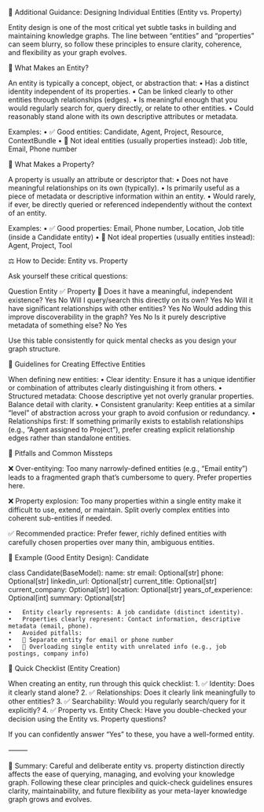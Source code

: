 🎯 Additional Guidance: Designing Individual Entities (Entity vs. Property)

Entity design is one of the most critical yet subtle tasks in building and maintaining knowledge graphs. The line between “entities” and “properties” can seem blurry, so follow these principles to ensure clarity, coherence, and flexibility as your graph evolves.

🧩 What Makes an Entity?

An entity is typically a concept, object, or abstraction that:
	•	Has a distinct identity independent of its properties.
	•	Can be linked clearly to other entities through relationships (edges).
	•	Is meaningful enough that you would regularly search for, query directly, or relate to other entities.
	•	Could reasonably stand alone with its own descriptive attributes or metadata.

Examples:
	•	✅ Good entities: Candidate, Agent, Project, Resource, ContextBundle
	•	🚫 Not ideal entities (usually properties instead): Job title, Email, Phone number

🔖 What Makes a Property?

A property is usually an attribute or descriptor that:
	•	Does not have meaningful relationships on its own (typically).
	•	Is primarily useful as a piece of metadata or descriptive information within an entity.
	•	Would rarely, if ever, be directly queried or referenced independently without the context of an entity.

Examples:
	•	✅ Good properties: Email, Phone number, Location, Job title (inside a Candidate entity)
	•	🚫 Not ideal properties (usually entities instead): Agent, Project, Tool

⚖️ How to Decide: Entity vs. Property

Ask yourself these critical questions:

Question	Entity ✅	Property 🔖
Does it have a meaningful, independent existence?	Yes	No
Will I query/search this directly on its own?	Yes	No
Will it have significant relationships with other entities?	Yes	No
Would adding this improve discoverability in the graph?	Yes	No
Is it purely descriptive metadata of something else?	No	Yes

Use this table consistently for quick mental checks as you design your graph structure.

🌳 Guidelines for Creating Effective Entities

When defining new entities:
	•	Clear identity: Ensure it has a unique identifier or combination of attributes clearly distinguishing it from others.
	•	Structured metadata: Choose descriptive yet not overly granular properties. Balance detail with clarity.
	•	Consistent granularity: Keep entities at a similar “level” of abstraction across your graph to avoid confusion or redundancy.
	•	Relationships first: If something primarily exists to establish relationships (e.g., “Agent assigned to Project”), prefer creating explicit relationship edges rather than standalone entities.

📐 Pitfalls and Common Missteps

❌ Over-entitying:
Too many narrowly-defined entities (e.g., “Email entity”) leads to a fragmented graph that’s cumbersome to query. Prefer properties here.

❌ Property explosion:
Too many properties within a single entity make it difficult to use, extend, or maintain. Split overly complex entities into coherent sub-entities if needed.

✅ Recommended practice:
Prefer fewer, richly defined entities with carefully chosen properties over many thin, ambiguous entities.

🎨 Example (Good Entity Design): Candidate

class Candidate(BaseModel):
    name: str
    email: Optional[str]
    phone: Optional[str]
    linkedin_url: Optional[str]
    current_title: Optional[str]
    current_company: Optional[str]
    location: Optional[str]
    years_of_experience: Optional[int]
    summary: Optional[str]

	•	Entity clearly represents: A job candidate (distinct identity).
	•	Properties clearly represent: Contact information, descriptive metadata (email, phone).
	•	Avoided pitfalls:
	•	🚫 Separate entity for email or phone number
	•	🚫 Overloading single entity with unrelated info (e.g., job postings, company info)

🚦 Quick Checklist (Entity Creation)

When creating an entity, run through this quick checklist:
	1.	✅ Identity: Does it clearly stand alone?
	2.	✅ Relationships: Does it clearly link meaningfully to other entities?
	3.	✅ Searchability: Would you regularly search/query for it explicitly?
	4.	✅ Property vs. Entity Check: Have you double-checked your decision using the Entity vs. Property questions?

If you can confidently answer “Yes” to these, you have a well-formed entity.

⸻

🎯 Summary:
Careful and deliberate entity vs. property distinction directly affects the ease of querying, managing, and evolving your knowledge graph. Following these clear principles and quick-check guidelines ensures clarity, maintainability, and future flexibility as your meta-layer knowledge graph grows and evolves.